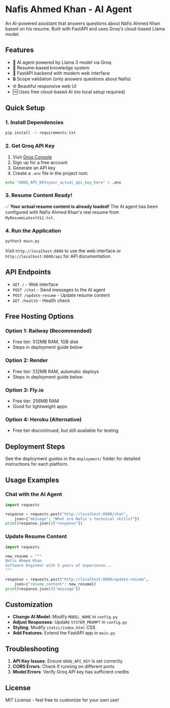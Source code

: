 # Nafis Ahmed Khan - AI Agent

An AI-powered assistant that answers questions about Nafis Ahmed Khan based on his resume. Built with FastAPI and uses Groq's cloud-based Llama model.

## Features

- 🤖 AI agent powered by Llama 3 model via Groq
- 📄 Resume-based knowledge system
- 🚀 FastAPI backend with modern web interface
- 🔒 Scope validation (only answers questions about Nafis)
- 🌐 Beautiful responsive web UI
- 🆓 Uses free cloud-based AI (no local setup required)

## Quick Setup

### 1. Install Dependencies

```bash
pip install -r requirements.txt
```

### 2. Get Groq API Key

1. Visit [Groq Console](https://console.groq.com/)
2. Sign up for a free account
3. Generate an API key
4. Create a `.env` file in the project root:

```bash
echo "GROQ_API_KEY=your_actual_api_key_here" > .env
```

### 3. Resume Content Ready!

✅ **Your actual resume content is already loaded!** The AI agent has been configured with Nafis Ahmed Khan's real resume from `MyResumeLatestV11.txt`.

### 4. Run the Application

```bash
python3 main.py
```

Visit `http://localhost:8000` to use the web interface or `http://localhost:8000/api` for API documentation.

## API Endpoints

- `GET /` - Web interface
- `POST /chat` - Send messages to the AI agent
- `POST /update-resume` - Update resume content
- `GET /health` - Health check

## Free Hosting Options

### Option 1: Railway (Recommended)
- Free tier: 512MB RAM, 1GB disk
- Steps in deployment guide below

### Option 2: Render
- Free tier: 512MB RAM, automatic deploys
- Steps in deployment guide below

### Option 3: Fly.io
- Free tier: 256MB RAM
- Good for lightweight apps

### Option 4: Heroku (Alternative)
- Free tier discontinued, but still available for testing

## Deployment Steps

See the deployment guides in the `deployment/` folder for detailed instructions for each platform.

## Usage Examples

### Chat with the AI Agent

```python
import requests

response = requests.post("http://localhost:8000/chat", 
    json={"message": "What are Nafis's technical skills?"})
print(response.json()["response"])
```

### Update Resume Content

```python
import requests

new_resume = """
Nafis Ahmed Khan
Software Engineer with 5 years of experience...
"""

response = requests.post("http://localhost:8000/update-resume", 
    json={"resume_content": new_resume})
print(response.json()["message"])
```

## Customization

- **Change AI Model**: Modify `MODEL_NAME` in `config.py`
- **Adjust Responses**: Update `SYSTEM_PROMPT` in `config.py`
- **Styling**: Modify `static/index.html` CSS
- **Add Features**: Extend the FastAPI app in `main.py`

## Troubleshooting

1. **API Key Issues**: Ensure `GROQ_API_KEY` is set correctly
2. **CORS Errors**: Check if running on different ports
3. **Model Errors**: Verify Groq API key has sufficient credits

## License

MIT License - feel free to customize for your own use!
